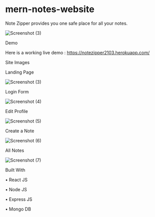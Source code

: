 # mern-notes-website
Note Zipper provides you one safe place for all your notes.

![Screenshot (3)](https://user-images.githubusercontent.com/87437738/201672366-36ce60b0-bb17-42ea-839c-7c521dcbf2ec.png)


Demo

Here is a working live demo : https://notezipper2103.herokuapp.com/

Site Images

Landing Page

![Screenshot (3)](https://user-images.githubusercontent.com/87437738/201672672-1f04932c-5550-4e26-9479-3e947db3272f.png)


Login Form

![Screenshot (4)](https://user-images.githubusercontent.com/87437738/201672781-62413b8a-8e89-47be-8e61-01f9daeafcec.png)


Edit Profile

![Screenshot (5)](https://user-images.githubusercontent.com/87437738/201673186-f52c02d0-bb7a-41ec-a4ba-ed0d7fe61a97.png)


Create a Note

![Screenshot (6)](https://user-images.githubusercontent.com/87437738/201673329-d5f66d13-244e-4b94-a31d-be8cd1170f26.png)


All Notes

![Screenshot (7)](https://user-images.githubusercontent.com/87437738/201673523-5d1c330a-d09c-44c9-a166-27e39baa5d25.png)

Built With

• React JS

• Node JS

• Express JS

• Mongo DB
